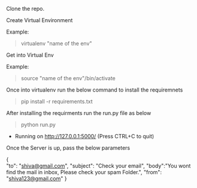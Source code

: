 Clone the repo.

Create Virtual Environment

Example: 

>virtualenv "name of the env"

Get into Virtual Env

Example: 

>source "name of the env"/bin/activate

Once into virtualenv run the below command to install the requiremnets

>pip install -r requirements.txt

After installing the requirments run the run.py file as below
>python run.py

* Running on http://127.0.0.1:5000/ (Press CTRL+C to quit)

Once the Server is up, pass the below parameters


{  
  "to": "shiva@gmail.com", 
  "subject": "Check your email", 
  "body":"You wont find the mail in inbox, Please check your spam Folder.", 
  "from": "shiva123@gmail.com"
}



